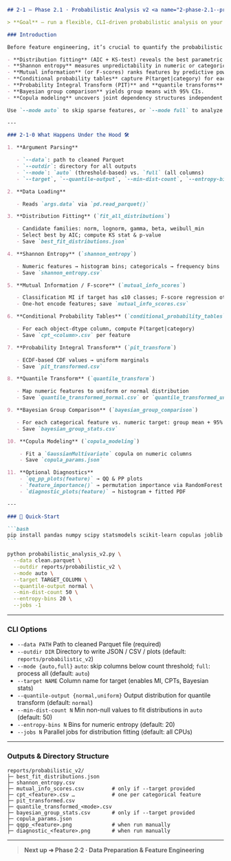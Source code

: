 ````markdown
## 2·1 — Phase 2.1 · Probabilistic Analysis v2 <a name="2-phase-2.1--probabilistic-analysis-v2"></a>

> **Goal** — run a flexible, CLI-driven probabilistic analysis on your cleaned DataFrame in “auto” or “full” mode. This stage fits parametric distributions, measures entropy and mutual information, builds conditional probability tables, applies probability-integral and quantile transforms, runs Bayesian group comparisons, and fits a Gaussian copula. All powered by **[`ProbabilisticAnalysis`](probabilistic_analysis_v2.py)**.

### Introduction

Before feature engineering, it’s crucial to quantify the probabilistic structure of your data:

- **Distribution fitting** (AIC + KS-test) reveals the best parametric family for each numeric feature.
- **Shannon entropy** measures unpredictability in numeric or categorical data.
- **Mutual information** (or F-scores) ranks features by predictive power against the target.
- **Conditional probability tables** capture P(target|category) for each categorical feature.
- **Probability Integral Transform (PIT)** and **quantile transforms** normalize marginals for downstream modeling.
- **Bayesian group comparison** yields group means with 95% CIs.
- **Copula modeling** uncovers joint dependency structures independent of marginals.

Use `--mode auto` to skip sparse features, or `--mode full` to analyze every column.

---

### 2·1·0 What Happens Under the Hood 🛠

1. **Argument Parsing**

   - `--data`: path to cleaned Parquet
   - `--outdir`: directory for all outputs
   - `--mode`: `auto` (threshold-based) vs. `full` (all columns)
   - `--target`, `--quantile-output`, `--min-dist-count`, `--entropy-bins`, `--jobs`

2. **Data Loading**

   - Reads `args.data` via `pd.read_parquet()`

3. **Distribution Fitting** (`fit_all_distributions`)

   - Candidate families: norm, lognorm, gamma, beta, weibull_min
   - Select best by AIC; compute KS stat & p-value
   - Save `best_fit_distributions.json`

4. **Shannon Entropy** (`shannon_entropy`)

   - Numeric features → histogram bins; categoricals → frequency bins
   - Save `shannon_entropy.csv`

5. **Mutual Information / F-score** (`mutual_info_scores`)

   - Classification MI if target has ≤10 classes; F-score regression otherwise
   - One-hot encode features; save `mutual_info_scores.csv`

6. **Conditional Probability Tables** (`conditional_probability_tables`)

   - For each object-dtype column, compute P(target|category)
   - Save `cpt_<column>.csv` per feature

7. **Probability Integral Transform** (`pit_transform`)

   - ECDF-based CDF values → uniform marginals
   - Save `pit_transformed.csv`

8. **Quantile Transform** (`quantile_transform`)

   - Map numeric features to uniform or normal distribution
   - Save `quantile_transformed_normal.csv` or `quantile_transformed_uniform.csv`

9. **Bayesian Group Comparison** (`bayesian_group_comparison`)

   - For each categorical feature vs. numeric target: group mean + 95% CI
   - Save `bayesian_group_stats.csv`

10. **Copula Modeling** (`copula_modeling`)

    - Fit a `GaussianMultivariate` copula on numeric columns
    - Save `copula_params.json`

11. **Optional Diagnostics**
    - `qq_pp_plots(feature)` → QQ & PP plots
    - `feature_importance()` → permutation importance via RandomForest
    - `diagnostic_plots(feature)` → histogram + fitted PDF

---

### 🔧 Quick-Start

```bash
pip install pandas numpy scipy statsmodels scikit-learn copulas joblib
```
````

```bash
python probabilistic_analysis_v2.py \
  --data clean.parquet \
  --outdir reports/probabilistic_v2 \
  --mode auto \
  --target TARGET_COLUMN \
  --quantile-output normal \
  --min-dist-count 50 \
  --entropy-bins 20 \
  --jobs -1
```

---

### CLI Options

- `--data PATH` Path to cleaned Parquet file (required)
- `--outdir DIR` Directory to write JSON / CSV / plots (default: `reports/probabilistic_v2`)
- `--mode {auto,full}` `auto`: skip columns below count threshold; `full`: process all (default: `auto`)
- `--target NAME` Column name for target (enables MI, CPTs, Bayesian stats)
- `--quantile-output {normal,uniform}`
  Output distribution for quantile transform (default: `normal`)
- `--min-dist-count N` Min non-null values to fit distributions in `auto` (default: 50)
- `--entropy-bins N` Bins for numeric entropy (default: 20)
- `--jobs N` Parallel jobs for distribution fitting (default: all CPUs)

---

### Outputs & Directory Structure

```
reports/probabilistic_v2/
├─ best_fit_distributions.json
├─ shannon_entropy.csv
├─ mutual_info_scores.csv         # only if --target provided
├─ cpt_<feature>.csv …            # one per categorical feature
├─ pit_transformed.csv
├─ quantile_transformed_<mode>.csv
├─ bayesian_group_stats.csv       # only if --target provided
├─ copula_params.json
├─ qqpp_<feature>.png             # when run manually
├─ diagnostic_<feature>.png       # when run manually
```

---

> **Next up ➜ Phase 2·2 · Data Preparation & Feature Engineering**

```

```
